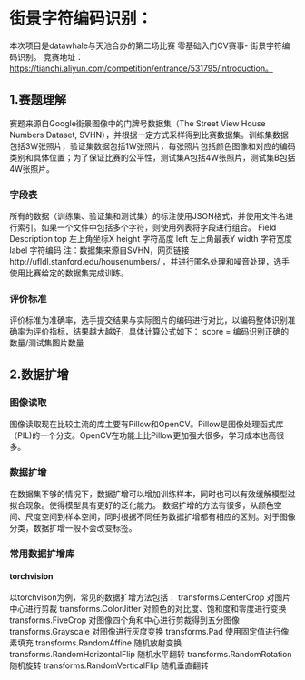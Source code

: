 # 街景字符编码识别：
本次项目是datawhale与天池合办的第二场比赛 零基础入门CV赛事- 街景字符编码识别。
竞赛地址：https://tianchi.aliyun.com/competition/entrance/531795/introduction。

## 1.赛题理解
赛题来源自Google街景图像中的门牌号数据集（The Street View House Numbers Dataset, SVHN），并根据一定方式采样得到比赛数据集。训练集数据包括3W张照片，验证集数据包括1W张照片，每张照片包括颜色图像和对应的编码类别和具体位置；为了保证比赛的公平性，测试集A包括4W张照片，测试集B包括4W张照片。

### 字段表
所有的数据（训练集、验证集和测试集）的标注使用JSON格式，并使用文件名进行索引。如果一个文件中包括多个字符，则使用列表将字段进行组合。
Field	Description
top	左上角坐标X
height	字符高度
left	左上角最表Y
width	字符宽度
label	字符编码
注：数据集来源自SVHN，网页链接http://ufldl.stanford.edu/housenumbers/  ，并进行匿名处理和噪音处理，选手使用比赛给定的数据集完成训练。

### 评价标准
评价标准为准确率，选手提交结果与实际图片的编码进行对比，以编码整体识别准确率为评价指标，结果越大越好，具体计算公式如下：
score = 编码识别正确的数量/测试集图片数量

## 2.数据扩增
### 图像读取
图像读取现在比较主流的库主要有Pillow和OpenCV。Pillow是图像处理函式库（PIL)的一个分支。OpenCV在功能上比Pillow更加强大很多，学习成本也高很多。
### 数据扩增
在数据集不够的情况下，数据扩增可以增加训练样本，同时也可以有效缓解模型过拟合现象。使得模型具有更好的泛化能力。
数据扩增的方法有很多，从颜色空间、尺度空间到样本空间，同时根据不同任务数据扩增都有相应的区别。对于图像分类，数据扩增一般不会改变标签。
### 常用数据扩增库
#### torchvision
以torchvison为例，常见的数据扩增方法包括：
transforms.CenterCrop 对图片中心进行剪裁
transforms.ColorJitter 对颜色的对比度、饱和度和零度进行变换
transforms.FiveCrop 对图像四个角和中心进行剪裁得到五分图像
transforms.Grayscale 对图像进行灰度变换
transforms.Pad 使用固定值进行像素填充
transforms.RandomAffine 随机放射变换
transforms.RandomHorizontalFlip 随机水平翻转
transforms.RandomRotation 随机旋转
transforms.RandomVerticalFlip 随机垂直翻转





